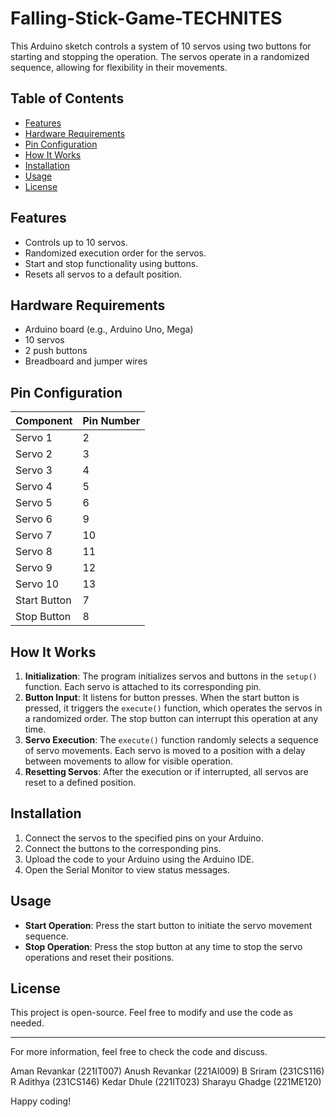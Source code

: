 # Falling-Stick-Game-TECHNITES

This Arduino sketch controls a system of 10 servos using two buttons for starting and stopping the operation. The servos operate in a randomized sequence, allowing for flexibility in their movements.

## Table of Contents

- [Features](#features)
- [Hardware Requirements](#hardware-requirements)
- [Pin Configuration](#pin-configuration)
- [How It Works](#how-it-works)
- [Installation](#installation)
- [Usage](#usage)
- [License](#license)

## Features

- Controls up to 10 servos.
- Randomized execution order for the servos.
- Start and stop functionality using buttons.
- Resets all servos to a default position.

## Hardware Requirements

- Arduino board (e.g., Arduino Uno, Mega)
- 10 servos
- 2 push buttons
- Breadboard and jumper wires

## Pin Configuration

| Component        | Pin Number |
|------------------|------------|
| Servo 1          | 2          |
| Servo 2          | 3          |
| Servo 3          | 4          |
| Servo 4          | 5          |
| Servo 5          | 6          |
| Servo 6          | 9          |
| Servo 7          | 10         |
| Servo 8          | 11         |
| Servo 9          | 12         |
| Servo 10         | 13         |
| Start Button     | 7          |
| Stop Button      | 8          |

## How It Works

1. **Initialization**: The program initializes servos and buttons in the `setup()` function. Each servo is attached to its corresponding pin.
2. **Button Input**: It listens for button presses. When the start button is pressed, it triggers the `execute()` function, which operates the servos in a randomized order. The stop button can interrupt this operation at any time.
3. **Servo Execution**: The `execute()` function randomly selects a sequence of servo movements. Each servo is moved to a position with a delay between movements to allow for visible operation.
4. **Resetting Servos**: After the execution or if interrupted, all servos are reset to a defined position.

## Installation

1. Connect the servos to the specified pins on your Arduino.
2. Connect the buttons to the corresponding pins.
3. Upload the code to your Arduino using the Arduino IDE.
4. Open the Serial Monitor to view status messages.

## Usage

- **Start Operation**: Press the start button to initiate the servo movement sequence.
- **Stop Operation**: Press the stop button at any time to stop the servo operations and reset their positions.

## License

This project is open-source. Feel free to modify and use the code as needed.

---

For more information, feel free to check the code and discuss.

Aman Revankar (221IT007) 
Anush Revankar (221AI009)
B Sriram (231CS116) 
R Adithya (231CS146)
Kedar Dhule (221IT023)
Sharayu Ghadge (221ME120)

Happy coding!
